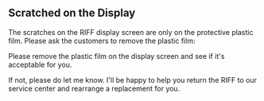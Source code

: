 ## Scratched on the Display

The scratches on the RIFF display screen are only on the protective plastic film. Please ask the customers to remove the plastic film:

Please remove the plastic film on the display screen and see if it's acceptable for you.

If not, please do let me know. I'll be happy to help you return the RIFF to our service center and rearrange a replacement for you.